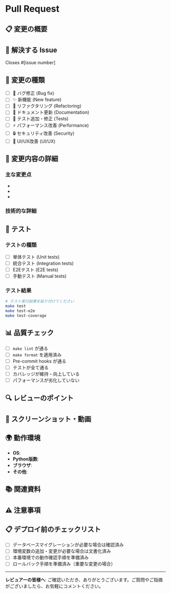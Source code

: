 # Pull Request

## 📋 変更の概要
<!-- この PR で行った変更の概要を簡潔に説明してください -->

## 🎯 解決する Issue
<!-- 関連する Issue があれば記載してください -->
Closes #[issue number]

## 🔄 変更の種類
<!-- 該当するものにチェックを入れてください -->
- [ ] 🐛 バグ修正 (Bug fix)
- [ ] ✨ 新機能 (New feature)  
- [ ] 🔨 リファクタリング (Refactoring)
- [ ] 📝 ドキュメント更新 (Documentation)
- [ ] 🧪 テスト追加・修正 (Tests)
- [ ] ⚡ パフォーマンス改善 (Performance)
- [ ] 🔒 セキュリティ改善 (Security)
- [ ] 🎨 UI/UX改善 (UI/UX)

## 📝 変更内容の詳細
<!-- 変更内容を詳細に説明してください -->

### 主な変更点
- 
- 
- 

### 技術的な詳細
<!-- 技術的な実装の詳細があれば記載してください -->

## 🧪 テスト
<!-- テストに関する情報を記載してください -->

### テストの種類
- [ ] 単体テスト (Unit tests)
- [ ] 統合テスト (Integration tests)
- [ ] E2Eテスト (E2E tests)
- [ ] 手動テスト (Manual tests)

### テスト結果
```bash
# テスト実行結果を貼り付けてください
make test
make test-e2e
make test-coverage
```

## 📊 品質チェック
<!-- コード品質に関するチェックを記載してください -->

- [ ] `make lint` が通る
- [ ] `make format` を適用済み
- [ ] Pre-commit hooks が通る
- [ ] テストが全て通る
- [ ] カバレッジが維持・向上している
- [ ] パフォーマンスが劣化していない

## 🔍 レビューのポイント
<!-- レビュアーに特に確認してもらいたい点があれば記載してください -->

## 📸 スクリーンショット・動画
<!-- UI/UX の変更がある場合は、スクリーンショットや動画を添付してください -->

## 🌍 動作環境
<!-- 動作確認を行った環境を記載してください -->
- **OS**: 
- **Python版数**: 
- **ブラウザ**: 
- **その他**: 

## 📚 関連資料
<!-- 関連するドキュメントや参考資料があれば記載してください -->

## ⚠️ 注意事項
<!-- レビュアーや将来のメンテナーが知っておくべき注意事項があれば記載してください -->

## 📋 デプロイ前のチェックリスト
<!-- 本番環境にデプロイする前に確認すべき項目 -->
- [ ] データベースマイグレーションが必要な場合は確認済み
- [ ] 環境変数の追加・変更が必要な場合は文書化済み
- [ ] 本番環境での動作確認手順を準備済み
- [ ] ロールバック手順を準備済み（重要な変更の場合）

---

**レビュアーの皆様へ**: ご確認いただき、ありがとうございます。ご質問やご指摘がございましたら、お気軽にコメントください。
